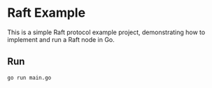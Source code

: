 # Raft Example

This is a simple Raft protocol example project, demonstrating how to implement and run a Raft node in Go.

## Run

```plaintext
go run main.go